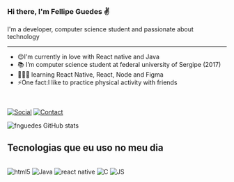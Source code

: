 ### Hi there, I'm Fellipe Guedes ✌️
I'm a developer, computer science student and passionate about technology
<hr>
<ul>
<li>😍I'm currently in love with React native and Java</li>
<li>📚 I’m computer science student at federal university of Sergipe (2017)</li>
<li>🧑🏻‍💻 learning React Native, React, Node and Figma</li>
<li>⚡One fact:I like to practice physical activity with friends </li>
</ul>
<br/>

[![Social](https://img.shields.io/badge/LinkedIn-0077B5?style=for-the-badge&logo=linkedin&logoColor=white)](https://www.linkedin.com/in/fellipe-nascimento-guedes-/)
[![Contact](https://img.shields.io/badge/Gmail-D14836?style=for-the-badge&logo=gmail&logoColor=white)](fngprogrammer@hotmail.com)


![fnguedes GitHub stats](https://github-readme-stats.vercel.app/api?username=fnguedes&show_icons=true&theme=radical)

## Tecnologias que eu uso no meu dia

<div style="display: inline_block"><br/>
<img aling="center" alt="html5" src="https://img.shields.io/badge/HTML-239120?style=for-the-badge&logo=html5&logoColor=white">
<img aling="center" alt="Java" src="https://img.shields.io/badge/Java-ED8B00?style=for-the-badge&logo=java&logoColor=white">
<img aling="center" alt="react native" src="https://img.shields.io/badge/React_Native-20232A?style=for-the-badge&logo=react&logoColor=61DAFB">
<img aling="center" alt="C" src="https://img.shields.io/badge/C-00599C?style=for-the-badge&logo=c&logoColor=white">
<img aling="center" alt="JS" src="https://img.shields.io/badge/JavaScript-F7DF1E?style=for-the-badge&logo=javascript&logoColor=black">

</div>
<br/>



<!--
**fnguedes/fnguedes** is a ✨ _special_ ✨ repository because its `README.md` (this file) appears on your GitHub profile.

Here are some ideas to get you started:

- 🔭 I’m currently working on ...
- 🌱 I’m currently learning ...
- 👯 I’m looking to collaborate on ...
- 🤔 I’m looking for help with ...
- 💬 Ask me about ...
- 📫 How to reach me: ...
- 😄 Pronouns: ...
- ⚡ Fun fact: ...
-->
